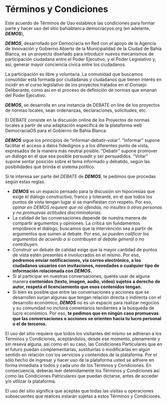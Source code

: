 Términos y Condiciones
======================

Este acuerdo de Términos de Uso establece las condiciones para formar parte y hacer uso del sitio bahiablanca.democracyos.org (en adelante, **_DEMOS_**),

**_DEMOS_**, desarrollado por Democracia en Red con el apoyo de la Agencia de Innovación y 
Gobierno Abierto de la Municipalidad de la Ciudad de Bahía Blanca, es un proyecto diseñado para 
introducir nuevos mecanismos de participación ciudadana entre el Poder Ejecutivo, y el Poder 
Legislativo y, así, generar mayor conciencia cívica entre los ciudadanos.

La participación es libre y voluntaria. La comunidad que buscamos consolidar está formada por 
ciudadanas y ciudadanos que tienen interés en incidir en el curso legislativo de los proyectos 
tratados en el Consejo Deliberante, como así en el proceso de definición de normas que emanan 
del Poder Ejecutivo.

***_DEMOS_***, se desarrolla en una instancia de DEBATE on line de los proyectos de normas locales, sean ordenanzas, declaraciones, solicitudes, etc.

El DEBATE consiste en la discusión online de los Proyectos de normas locales a partir de una  adaptación específica de la plataforma web DemocraciaOS para el Gobierno de Bahía Blanca.

**_DEMOS_** sigue los principios de “informar-debatir-votar”. “Informar” supone facilitar el acceso a datos fidedignos y a los diferentes punto de vista, expresados de la manera más neutral posible.
“Debatir” supone promover un diálogo en el que sea posible persuadir y ser persuadidos. “Votar” supone sentar posición sobre el tema informado y debatido, según las posibilidades que brinda el sistema político.

Si te interesa ser parte del _DEBATE_ de **_DEMOS_**, te pedimos que procedas según estas reglas.
* **_DEMOS_** es un espacio pensado para la discusión sin hipocresías que exige el diálogo constructivo, franco y tolerante, en el que todos los puntos de vista tengan lugar si se manifiestan con respeto. Por eso, *opinar en DEMOS requiere que no ofendas, no insultes a otras personas y no promuevas actitudes discriminatorias.*
* La calidad de las conversaciones depende de nuestra manera de compartir argumentos y opiniones. La crítica sin fundamentos empobrece el diálogo, buscamos que la intervención sea a partir de argumentos que sumen al debate. Por eso, *se pueden calificar los argumentos de acuerdo a si contribuyen al debate general o no contribuyen.*
* Construir un debate de calidad exige que la mayor cantidad de puntos de vista estén presentes e involucrados en el mismo. Por eso, **podremos enviar notificaciones, vía correo electrónico, a los ciudadanos usuarios con invitaciones, novedades o cualquier tipo de información relacionada con _DEMOS_.**
* Si al participar en nuestras conversaciones, querés usar de alguna manera **contenidos (texto, imagen, audio, video) sujetos a derecho de autor, respetá el licenciamiento que esos contenidos tengan.**
* Si bien es posible que entre las conversaciones y acciones que se desarrollen surjan algunas que tengan relación directa o indirecta con el desarrollo económico, **_DEMOS_** no es un espacio para realizar negocios y su comunidad no incluirá comentarios tendientes a la búsqueda de lucro económico. Por eso, **te pedimos que en ningún caso promuevas que las conversaciones o acciones se orienten hacia tu lucro personal o el de terceros.**

El uso del sitio requiere que todos los visitantes del mismo se adhieran a los Términos y Condiciones, aceptándolos, desde ese momento, plenamente y sin reseva alguna, así como en su caso, las Condiciones Particulares que en el futuro puedan complementarlas, sustituirlas o modificarlas en algún sentido en relación con los servicios y contenidos de la plataforma. Por el sólo hecho de ingresar y hacer uso de la plataforma usted se adhiere en forma inmediata a todos y cada uno de los Términos y Condiciones. En consecuencia, deberás leer detenidamente los Términos y Condiciones así como las Condiciones Patriculares que puedan dictarse, antes de acceder y/o utilizar la plataforma.

El uso del sitio significa que aceptás que todas las visitas u operaciones subsecuentes que realices estarán sujetas a estos Términos y Condiciones.